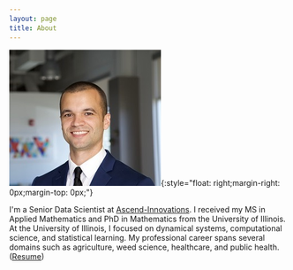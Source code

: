 ```yaml
---
layout: page
title: About
---
```


![LSTM](/images/Argen4.jpg){:style="float: right;margin-right: 0px;margin-top: 0px;"}

I'm a Senior Data Scientist at [Ascend-Innovations](http://ascend-innovations.com/).  I received my MS in Applied Mathematics and PhD in Mathematics from the University of Illinois. At the University of Illinois, I focused on dynamical systems, computational science, and statistical learning.  My professional career spans several  domains such as agriculture, weed science, healthcare, and public health. ([Resume](https://amw9905.github.io/Resume/Resume.pdf))
